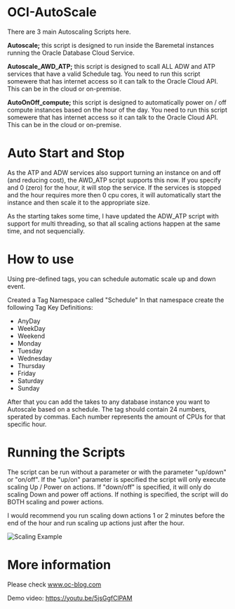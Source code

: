# OCI-AutoScale
There are 3 main Autoscaling Scripts here.

**Autoscale;** this script is designed to run inside the Baremetal instances running the Oracle Database Cloud Service.

**Autoscale_AWD_ATP;** this script is designed to scall ALL ADW and ATP services that have a valid Schedule tag. You need to run this script somewere that has internet access so it can talk to the Oracle Cloud API. This can be in the cloud or on-premise.

**AutoOnOff_compute;** this script is designed to automatically power on / off compute instances based on the hour of the day. You need to run this script somewere that has internet access so it can talk to the Oracle Cloud API. This can be in the cloud or on-premise.

# Auto Start and Stop
As the ATP and ADW services also support turning an instance on and off (and reducing cost), the AWD_ATP script supports this now.
If you specify and 0 (zero) for the hour, it will stop the service. If the services is stopped and the hour requires more then 0 cpu
cores, it will automatically start the instance and then scale it to the appropriate size.

As the starting takes some time, I have updated the ADW_ATP script with support for multi threading, so that all scaling actions happen at the same time, and not sequencially.

# How to use
Using pre-defined tags, you can schedule automatic scale up and down event.

Created a Tag Namespace called "Schedule"
In that namespace create the following Tag Key Definitions:
- AnyDay
- WeekDay
- Weekend
- Monday
- Tuesday
- Wednesday
- Thursday
- Friday
- Saturday
- Sunday

After that you can add the takes to any database instance you want to Autoscale based on a schedule. The tag should contain 24 numbers, sperated by commas. Each number represents the amount of CPUs for that specific hour.

# Running the Scripts
The script can be run without a parameter or with the parameter "up/down" or "on/off". If the "up/on" parameter is specified the script will only execute scaling Up / Power on actions. If "down/off" is specified, it will only do scaling Down and power off actions. If nothing is specified, the script will do BOTH scaling and power actions.

I would recommend you run scaling down actions 1 or 2 minutes before the end of the hour and run scaling up actions just after the hour.

![Scaling Example](https://www.oc-blog.com/wp-content/uploads/2018/09/atp_scale-1024x445.png)

# More information
Please check www.oc-blog.com

Demo video: https://youtu.be/5jsGgfClPAM
